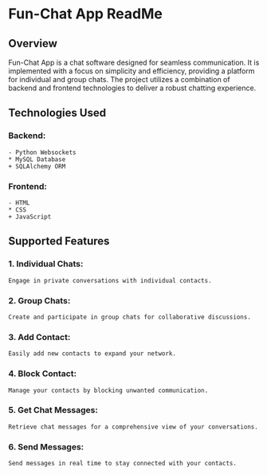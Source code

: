 # Fun-Chat App ReadMe
## Overview
Fun-Chat App is a chat software designed for seamless communication. It is implemented with a focus on simplicity and efficiency, providing a platform for individual and group chats. The project utilizes a combination of backend and frontend technologies to deliver a robust chatting experience.


## Technologies Used
  ### Backend:
    - Python Websockets
    * MySQL Database
    + SQLAlchemy ORM

  ### Frontend:
    - HTML
    * CSS
    + JavaScript

## Supported Features
  ### 1. Individual Chats:
    Engage in private conversations with individual contacts.
  ### 2. Group Chats:
    Create and participate in group chats for collaborative discussions.
  ### 3. Add Contact:
    Easily add new contacts to expand your network.
  ### 4. Block Contact:
    Manage your contacts by blocking unwanted communication.
  ### 5. Get Chat Messages:
    Retrieve chat messages for a comprehensive view of your conversations.
  ### 6. Send Messages:
    Send messages in real time to stay connected with your contacts.
